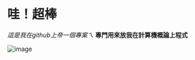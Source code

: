 # 哇！超棒

*這是我在github上帝一個專案ㄟ*
**專門用來放我在計算機概論上程式**

![image](https://user-images.githubusercontent.com/69194166/143687679-337c136d-a08b-4716-a6d7-bb9eea8d752c.png)

